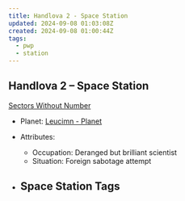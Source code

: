 ```yaml
---
title: Handlova 2 - Space Station
updated: 2024-09-08 01:03:08Z
created: 2024-09-08 01:00:44Z
tags:
  - pwp
  - station
---
```


## Handlova 2 &ndash; Space Station

[Sectors Without Number](https://sectorswithoutnumber.com/sector/bfDcBzTtgpeyLUfwzjio/spaceStation/LeFv80ENh9vSiwlkj0iF)

- Planet: [Leucimn - Planet](../../../Gaming/StarsWithoutNumber/PiratesWithoutPlunder/Leucimn%20-%20Planet.md)

- Attributes:
   -   Occupation: Deranged but brilliant scientist
   -   Situation: Foreign sabotage attempt

- Space Station Tags
	-  
